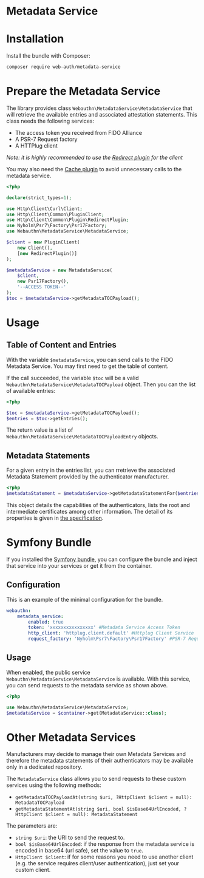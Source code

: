 Metadata Service
=================

# Installation

Install the bundle with Composer:

```sh
composer require web-auth/metadata-service
```

# Prepare the Metadata Service

The library provides class `Webauthn\MetadataService\MetadataService` that will retrieve the available entries and associated attestation statements.
This class needs the following services:

* The access token you received from FIDO Alliance
* A PSR-7 Request factory
* A HTTPlug client

*Note: it is highly recommended to use the [Redirect plugin](http://docs.php-http.org/en/latest/plugins/redirect.html) for the client*

You may also need the [Cache plugin](http://docs.php-http.org/en/latest/plugins/cache.html) to avoid unnecessary calls to the metadata service.

```php
<?php

declare(strict_types=1);

use Http\Client\Curl\Client;
use Http\Client\Common\PluginClient;
use Http\Client\Common\Plugin\RedirectPlugin;
use Nyholm\Psr7\Factory\Psr17Factory;
use Webauthn\MetadataService\MetadataService;

$client = new PluginClient(
    new Client(),
    [new RedirectPlugin()]
);

$metadataService = new MetadataService(
    $client,
    new Psr17Factory(),
    '--ACCESS TOKEN--'
);
$toc = $metadataService->getMetadataTOCPayload();
```

# Usage

## Table of Content and Entries

With the variable `$metadataService`, you can send calls to the FIDO Metadata Service.
You may first need to get the table of content.

If the call succeeded, the variable `$toc` will be a valid `Webauthn\MetadataService\MetadataTOCPayload` object.
Then you can the list of available entries:

```php
<?php

$toc = $metadataService->getMetadataTOCPayload();
$entries = $toc->getEntries();
```

The return value is a list of `Webauthn\MetadataService\MetadataTOCPayloadEntry` objects.

## Metadata Statements

For a given entry in the entries list, you can rretrieve the associated Metadata Statement provided by the authenticator manufacturer.


```php
<?php
$metadataStatement = $metadataService->getMetadataStatementFor($entries[0]);
```

This object details the capabilities of the authenticators, lists the root and intermediate certificates among other information.
The detail of its properties is given in [the specification](https://fidoalliance.org/specs/fido-v2.0-rd-20180702/fido-metadata-statement-v2.0-rd-20180702.html#metadata-keys).

# Symfony Bundle

If you installed the [Symfony bundle](../symfony/index.md), you can configure the bundle and inject that service into your services
or get it from the container.

## Configuration

This is an example of the minimal configuration for the bundle.

```yaml
webauthn:
    metadata_service:
        enabled: true
        token: 'xxxxxxxxxxxxxxxx' #Metadata Service Access Token
        http_client: 'httplug.client.default' #Httplug Client Service
        request_factory: 'Nyholm\Psr7\Factory\Psr17Factory' #PSR-7 Request Factory
```

## Usage

When enabled, the public service `Webauthn\MetadataService\MetadataService` is available.
With this service, you can send requests to the metadata service as shown above.

```php
<?php

use Webauthn\MetadataService\MetadataService;
$metadataService = $container->get(MetadataService::class);
```

# Other Metadata Services

Manufacturers may decide to manage their own Metadata Services and therefore the metadata statements of their authenticators
may be available only in a dedicated repository.

The `MetadataService` class allows you to send requests to these custom services using the following methods:

* `getMetadataTOCPayloadAt(string $uri, ?HttpClient $client = null): MetadataTOCPayload`
* `getMetadataStatementAt(string $uri, bool $isBase64UrlEncoded, ?HttpClient $client = null): MetadataStatement`

The parameters are:

* `string $uri`: the URI to send the request to.
* `bool $isBase64UrlEncoded`: if the response from the metadata service is encoded in base64 (url safe), set the value to `true`.
* `HttpClient $client`: if for some reasons you need to use another client (e.g. the service requires client/user authentication), just set your custom client.
